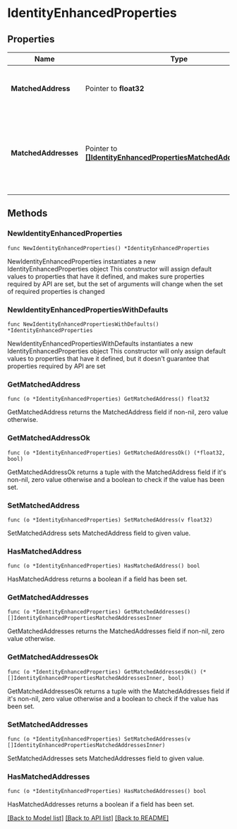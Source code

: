 # IdentityEnhancedProperties

## Properties

Name | Type | Description | Notes
------------ | ------------- | ------------- | -------------
**MatchedAddress** | Pointer to **float32** | Returns address number which has been matched. | [optional] 
**MatchedAddresses** | Pointer to [**[]IdentityEnhancedPropertiesMatchedAddressesInner**](IdentityEnhancedPropertiesMatchedAddressesInner.md) | Returns array of sources which contain matched addresses for the corresponding address number. | [optional] 

## Methods

### NewIdentityEnhancedProperties

`func NewIdentityEnhancedProperties() *IdentityEnhancedProperties`

NewIdentityEnhancedProperties instantiates a new IdentityEnhancedProperties object
This constructor will assign default values to properties that have it defined,
and makes sure properties required by API are set, but the set of arguments
will change when the set of required properties is changed

### NewIdentityEnhancedPropertiesWithDefaults

`func NewIdentityEnhancedPropertiesWithDefaults() *IdentityEnhancedProperties`

NewIdentityEnhancedPropertiesWithDefaults instantiates a new IdentityEnhancedProperties object
This constructor will only assign default values to properties that have it defined,
but it doesn't guarantee that properties required by API are set

### GetMatchedAddress

`func (o *IdentityEnhancedProperties) GetMatchedAddress() float32`

GetMatchedAddress returns the MatchedAddress field if non-nil, zero value otherwise.

### GetMatchedAddressOk

`func (o *IdentityEnhancedProperties) GetMatchedAddressOk() (*float32, bool)`

GetMatchedAddressOk returns a tuple with the MatchedAddress field if it's non-nil, zero value otherwise
and a boolean to check if the value has been set.

### SetMatchedAddress

`func (o *IdentityEnhancedProperties) SetMatchedAddress(v float32)`

SetMatchedAddress sets MatchedAddress field to given value.

### HasMatchedAddress

`func (o *IdentityEnhancedProperties) HasMatchedAddress() bool`

HasMatchedAddress returns a boolean if a field has been set.

### GetMatchedAddresses

`func (o *IdentityEnhancedProperties) GetMatchedAddresses() []IdentityEnhancedPropertiesMatchedAddressesInner`

GetMatchedAddresses returns the MatchedAddresses field if non-nil, zero value otherwise.

### GetMatchedAddressesOk

`func (o *IdentityEnhancedProperties) GetMatchedAddressesOk() (*[]IdentityEnhancedPropertiesMatchedAddressesInner, bool)`

GetMatchedAddressesOk returns a tuple with the MatchedAddresses field if it's non-nil, zero value otherwise
and a boolean to check if the value has been set.

### SetMatchedAddresses

`func (o *IdentityEnhancedProperties) SetMatchedAddresses(v []IdentityEnhancedPropertiesMatchedAddressesInner)`

SetMatchedAddresses sets MatchedAddresses field to given value.

### HasMatchedAddresses

`func (o *IdentityEnhancedProperties) HasMatchedAddresses() bool`

HasMatchedAddresses returns a boolean if a field has been set.


[[Back to Model list]](../README.md#documentation-for-models) [[Back to API list]](../README.md#documentation-for-api-endpoints) [[Back to README]](../README.md)


